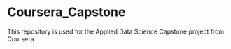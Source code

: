# Coursera_Capstone
This repository is used for the Applied Data Science Capstone project from Coursera
